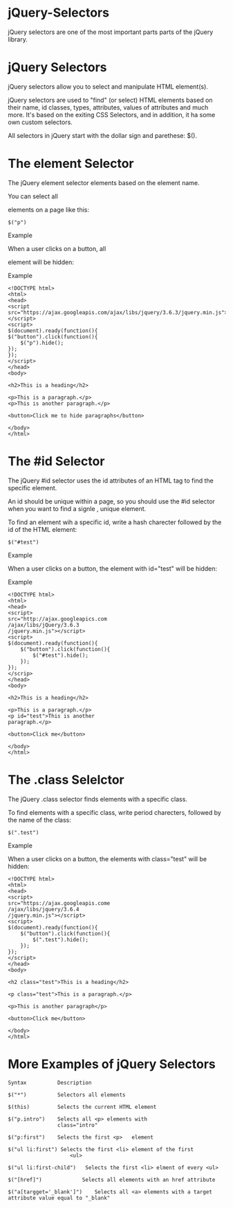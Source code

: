 # jQuery-Selectors
jQuery selectors are one of the most important parts parts of the jQuery library.

# jQuery Selectors
jQuery selectors allow you to select and manipulate HTML element(s).

jQuery selectors are used to "find" (or select) HTML elements based on their name, id classes, types, attributes, values of attributes and much more. It's based on the exiting CSS Selectors, and in addition, it ha some own  custom selectors.

All selectors in jQuery start with the dollar sign and parethese: $().

# The element Selector
The jQuery element selector elements based on the element name.

You can select all <p> elements on a page like this:

    $("p")

Example

When a user clicks on a button, all <p> element will be hidden:

Example

    <!DOCTYPE html>
    <html>
    <head>
    <script src="https://ajax.googleapis.com/ajax/libs/jquery/3.6.3/jquery.min.js"></script>
    <script>
    $(document).ready(function(){
    $("button").click(function(){
        $("p").hide();
    });
    });
    </script>
    </head>
    <body>

    <h2>This is a heading</h2>

    <p>This is a paragraph.</p>
    <p>This is another paragraph.</p>

    <button>Click me to hide paragraphs</button>

    </body>
    </html>

# The #id Selector
The jQuery #id selector uses the id attributes of an HTML tag to find the specific element.

An id should be unique within a page, so you should use the #id selector when you want to find a signle , unique element.

To find an element wih a specific id, write a hash charecter followed by the id of the HTML element:

    $("#test")

Example

When a user clicks on a button, the element with id="test" will be hidden:

Example

    <!DOCTYPE html>
    <html>
    <head>
    <script>
    src="http://ajax.googleapics.com
    /ajax/libs/jQuery/3.6.3
    /jquery.min.js"></script>
    <script>
    $(document).ready(function(){
        $("button").click(function(){
            $("#test").hide();
        });
    });
    </scrip>
    </head>
    <body>

    <h2>This is a heading</h2>

    <p>This is a paragraph.</p>
    <p id="test">This is another 
    paragraph.</p>

    <button>Click me</button>

    </body>
    </html>

# The .class Selelctor
The jQuery .class selector finds elements with a specific class.

To find elements with a specific class, write period charecters, followed by the name of the class:

    $(".test")

Example

When a user clicks on a button, the elements with class="test" will be hidden:

    <!DOCTYPE html>
    <html>
    <head>
    <script>
    src="https://ajax.googleapis.come
    /ajax/libs/jquery/3.6.4
    /jquery.min.js"></script>
    <script>
    $(document).ready(function(){
        $("button").click(function(){
            $(".test").hide();
        });
    });
    </script>
    </head>
    <body>

    <h2 class="test">This is a heading</h2>

    <p class="test">This is a paragraph.</p>

    <p>This is another paragraph</p>

    <button>Click me</button>

    </body>
    </html>

# More Examples of jQuery Selectors

    Syntax          Description

    $("*")          Selectors all elements

    $(this)         Selects the current HTML element

    $("p.intro")    Selects all <p> elements with 
                    class="intro"

    $("p:first")    Selects the first <p>   element

    $("ul li:first") Selects the first <li> element of the first
                        <ul>

    $("ul li:first-child")   Selects the first <li> elment of every <ul>

    $("[href]")             Selects all elements with an href attribute

    $("a[targget='_blank']")    Selects all <a> elements with a target attribute value equal to "_blank"

    

